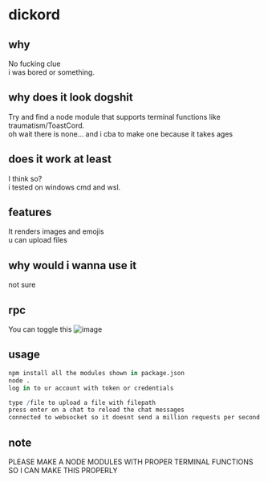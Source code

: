 # dickord #

## why ##
No fucking clue\
i was bored or something.
## why does it look dogshit ##
Try and find a node module that supports terminal functions like traumatism/ToastCord.\
oh wait there is none... and i cba to make one because it takes ages

## does it work at least ##
I think so?\
i tested on windows cmd and wsl.

## features ##
It renders images and emojis\
u can upload files

## why would i wanna use it ##
not sure
## rpc ##
You can toggle this
![image](https://user-images.githubusercontent.com/84233494/154243058-cd0d1d1f-3000-45ed-9ac4-d3706669c55c.png)

## usage ##

```r
npm install all the modules shown in package.json
node .
log in to ur account with token or credentials

type /file to upload a file with filepath
press enter on a chat to reload the chat messages
connected to websocket so it doesnt send a million requests per second
```

## note ##
PLEASE MAKE A NODE MODULES WITH PROPER TERMINAL FUNCTIONS SO I CAN MAKE THIS PROPERLY
